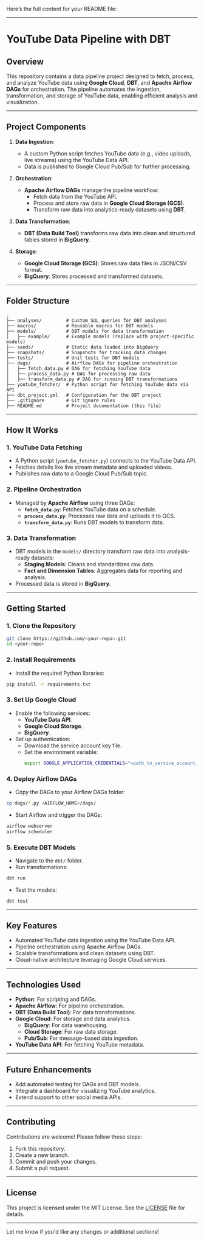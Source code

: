 Here’s the full content for your README file:

---

# **YouTube Data Pipeline with DBT**

## **Overview**
This repository contains a data pipeline project designed to fetch, process, and analyze YouTube data using **Google Cloud**, **DBT**, and **Apache Airflow DAGs** for orchestration. The pipeline automates the ingestion, transformation, and storage of YouTube data, enabling efficient analysis and visualization.

---

## **Project Components**

1. **Data Ingestion**:
   - A custom Python script fetches YouTube data (e.g., video uploads, live streams) using the YouTube Data API.
   - Data is published to Google Cloud Pub/Sub for further processing.

2. **Orchestration**:
   - **Apache Airflow DAGs** manage the pipeline workflow:
     - Fetch data from the YouTube API.
     - Process and store raw data in **Google Cloud Storage (GCS)**.
     - Transform raw data into analytics-ready datasets using **DBT**.

3. **Data Transformation**:
   - **DBT (Data Build Tool)** transforms raw data into clean and structured tables stored in **BigQuery**.

4. **Storage**:
   - **Google Cloud Storage (GCS)**: Stores raw data files in JSON/CSV format.
   - **BigQuery**: Stores processed and transformed datasets.

---

## **Folder Structure**

```
.
├── analyses/         # Custom SQL queries for DBT analyses
├── macros/           # Reusable macros for DBT models
├── models/           # DBT models for data transformation
│   ├── example/      # Example models (replace with project-specific models)
├── seeds/            # Static data loaded into BigQuery
├── snapshots/        # Snapshots for tracking data changes
├── tests/            # Unit tests for DBT models
├── dags/             # Airflow DAGs for pipeline orchestration
│   ├── fetch_data.py # DAG for fetching YouTube data
│   ├── process_data.py # DAG for processing raw data
│   ├── transform_data.py # DAG for running DBT transformations
├── youtube_fetcher/  # Python script for fetching YouTube data via API
├── dbt_project.yml   # Configuration for the DBT project
├── .gitignore        # Git ignore rules
├── README.md         # Project documentation (this file)
```

---

## **How It Works**

### **1. YouTube Data Fetching**
- A Python script (`youtube_fetcher.py`) connects to the YouTube Data API.
- Fetches details like live stream metadata and uploaded videos.
- Publishes raw data to a Google Cloud Pub/Sub topic.

### **2. Pipeline Orchestration**
- Managed by **Apache Airflow** using three DAGs:
  - **`fetch_data.py`**: Fetches YouTube data on a schedule.
  - **`process_data.py`**: Processes raw data and uploads it to GCS.
  - **`transform_data.py`**: Runs DBT models to transform data.

### **3. Data Transformation**
- DBT models in the `models/` directory transform raw data into analysis-ready datasets:
  - **Staging Models**: Cleans and standardizes raw data.
  - **Fact and Dimension Tables**: Aggregates data for reporting and analysis.
- Processed data is stored in **BigQuery**.

---

## **Getting Started**

### **1. Clone the Repository**
```bash
git clone https://github.com/<your-repo>.git
cd <your-repo>
```

### **2. Install Requirements**
- Install the required Python libraries:
```bash
pip install -r requirements.txt
```

### **3. Set Up Google Cloud**
- Enable the following services:
  - **YouTube Data API**.
  - **Google Cloud Storage**.
  - **BigQuery**.
- Set up authentication:
  - Download the service account key file.
  - Set the environment variable:
    ```bash
    export GOOGLE_APPLICATION_CREDENTIALS="<path_to_service_account_key>"
    ```

### **4. Deploy Airflow DAGs**
- Copy the DAGs to your Airflow DAGs folder:
```bash
cp dags/*.py <AIRFLOW_HOME>/dags/
```
- Start Airflow and trigger the DAGs:
```bash
airflow webserver
airflow scheduler
```

### **5. Execute DBT Models**
- Navigate to the `dbt/` folder.
- Run transformations:
```bash
dbt run
```
- Test the models:
```bash
dbt test
```

---

## **Key Features**
- Automated YouTube data ingestion using the YouTube Data API.
- Pipeline orchestration using Apache Airflow DAGs.
- Scalable transformations and clean datasets using DBT.
- Cloud-native architecture leveraging Google Cloud services.

---

## **Technologies Used**
- **Python**: For scripting and DAGs.
- **Apache Airflow**: For pipeline orchestration.
- **DBT (Data Build Tool)**: For data transformations.
- **Google Cloud**: For storage and data analytics.
  - **BigQuery**: For data warehousing.
  - **Cloud Storage**: For raw data storage.
  - **Pub/Sub**: For message-based data ingestion.
- **YouTube Data API**: For fetching YouTube metadata.

---

## **Future Enhancements**
- Add automated testing for DAGs and DBT models.
- Integrate a dashboard for visualizing YouTube analytics.
- Extend support to other social media APIs.

---

## **Contributing**
Contributions are welcome! Please follow these steps:
1. Fork this repository.
2. Create a new branch.
3. Commit and push your changes.
4. Submit a pull request.

---

## **License**
This project is licensed under the MIT License. See the [LICENSE](LICENSE) file for details.

---

Let me know if you'd like any changes or additional sections!

